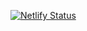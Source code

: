 [![Netlify Status](https://api.netlify.com/api/v1/badges/2ceed0ce-be88-49c2-9ad9-0c03fa024ce5/deploy-status)](https://app.netlify.com/sites/project-hyde/deploys)
